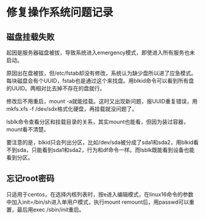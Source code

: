 修复操作系统问题记录
====
磁盘挂载失败
----
起因是服务器磁盘被拔，导致系统进入emergency模式，即使进入所有服务也未启动。

原因出在盘被拔，但/etc/fstab却没有修改，系统认为缺少盘所以进了应急模式。每块磁盘会有个UUID，fstab也是通过这个来找盘。用blkid命令可以看到所有盘的UUID。两相对比去掉不存在的盘就行。

修改后不用重启，mount -a就能挂载。这时又出现新问题，报UUID重复错误，用mkfs.xfs -f /dev/sdx格式化硬盘，再挂载就没问题了。

lsblk命令查看分区和挂载目录的关系，其实mount也能看，但因为装过容器，mount看不清楚。

要注意的是，blkid只会列出分区，比如/dev/sda被分成了sda1和sda2，用blkid看不到sda，只能看到sda1和sda2，行为和df命令一样。而lsblk既能看到设备也能看到分区。

忘记root密码
----
只适用于centos，在选择内核列表时，按e进入编辑模式，在linux16命令的参数中加入init=/bin/sh进入单用户模式，执行mount remount后，用passwd可以重置，最后用exec /sbin/init重启。